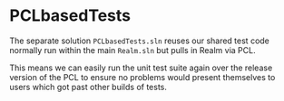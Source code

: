 PCLbasedTests
=============

The separate solution `PCLbasedTests.sln` reuses our shared test code normally run
within the main `Realm.sln` but pulls in Realm via  PCL. 

This means we can easily run the unit test suite again over the release version of the PCL
to ensure no problems would present themselves to users which got past other builds of tests.

